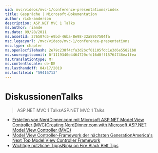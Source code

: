 ```yaml
---
uid: mvc/videos/mvc-1/conference-presentations/index
title: Gespräche | Microsoft-Dokumentation
author: rick-anderson
description: ASP.NET MVC 1 Talks
ms.author: riande
ms.date: 09/28/2011
ms.assetid: 276507d5-e9bd-46ba-8e98-32a8957504fa
msc.legacyurl: /mvc/videos/mvc-1/conference-presentations
msc.type: chapter
ms.openlocfilehash: 2e79c238f4cfa3d2bcf01105fdc1e3d6e55821b8
ms.sourcegitcommit: 0f1119340e4464720cfd16d0ff15764746ea1fea
ms.translationtype: MT
ms.contentlocale: de-DE
ms.lasthandoff: 04/17/2019
ms.locfileid: "59416713"
---
```

# <a name="talks"></a><span data-ttu-id="989aa-103">Diskussionen</span><span class="sxs-lookup"><span data-stu-id="989aa-103">Talks</span></span>

> <span data-ttu-id="989aa-104">ASP.NET MVC 1 Talks</span><span class="sxs-lookup"><span data-stu-id="989aa-104">ASP.NET MVC 1 Talks</span></span>


- [<span data-ttu-id="989aa-105">Erstellen von NerdDinner.com mit Microsoft ASP.NET Model View Controller (MVC)</span><span class="sxs-lookup"><span data-stu-id="989aa-105">Creating NerdDinner.com with Microsoft ASP.NET Model View Controller (MVC)</span></span>](creating-nerddinnercom-with-microsoft-aspnet-model-view-controller-mvc.md)
- [<span data-ttu-id="989aa-106">Model View Controller-Framework der nächsten Generation</span><span class="sxs-lookup"><span data-stu-id="989aa-106">America's Next Top Model View Controller Framework</span></span>](americas-next-top-model-view-controller-framework.md)
- [<span data-ttu-id="989aa-107">Wichtige nützliche Tipps</span><span class="sxs-lookup"><span data-stu-id="989aa-107">Ninja on Fire Black Belt Tips</span></span>](ninja-on-fire-black-belt-tips.md)

